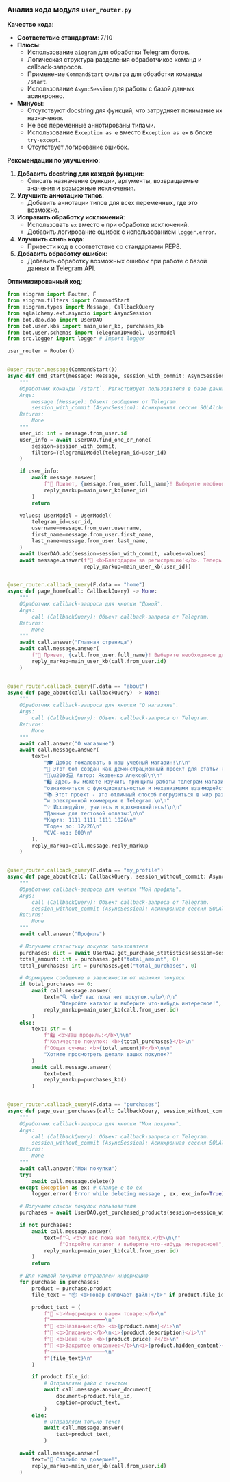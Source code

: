 ### **Анализ кода модуля `user_router.py`**

**Качество кода**:
- **Соответствие стандартам**: 7/10
- **Плюсы**:
  - Использование `aiogram` для обработки Telegram ботов.
  - Логическая структура разделения обработчиков команд и callback-запросов.
  - Применение `CommandStart` фильтра для обработки команды `/start`.
  - Использование `AsyncSession` для работы с базой данных асинхронно.
- **Минусы**:
  - Отсутствуют docstring для функций, что затрудняет понимание их назначения.
  - Не все переменные аннотированы типами.
  - Использование `Exception as e` вместо `Exception as ex` в блоке `try-except`.
  - Отсутствует логирование ошибок.

**Рекомендации по улучшению**:

1.  **Добавить docstring для каждой функции**:
    - Описать назначение функции, аргументы, возвращаемые значения и возможные исключения.
2.  **Улучшить аннотацию типов**:
    - Добавить аннотации типов для всех переменных, где это возможно.
3.  **Исправить обработку исключений**:
    - Использовать `ex` вместо `e` при обработке исключений.
    - Добавить логирование ошибок с использованием `logger.error`.
4.  **Улучшить стиль кода**:
    - Привести код в соответствие со стандартами PEP8.
5.  **Добавить обработку ошибок**:
    - Добавить обработку возможных ошибок при работе с базой данных и Telegram API.

**Оптимизированный код**:

```python
from aiogram import Router, F
from aiogram.filters import CommandStart
from aiogram.types import Message, CallbackQuery
from sqlalchemy.ext.asyncio import AsyncSession
from bot.dao.dao import UserDAO
from bot.user.kbs import main_user_kb, purchases_kb
from bot.user.schemas import TelegramIDModel, UserModel
from src.logger import logger # Import logger

user_router = Router()


@user_router.message(CommandStart())
async def cmd_start(message: Message, session_with_commit: AsyncSession) -> None:
    """
    Обработчик команды `/start`. Регистрирует пользователя в базе данных, если его там нет.
    Args:
        message (Message): Объект сообщения от Telegram.
        session_with_commit (AsyncSession): Асинхронная сессия SQLAlchemy для работы с базой данных.
    Returns:
        None
    """
    user_id: int = message.from_user.id
    user_info = await UserDAO.find_one_or_none(
        session=session_with_commit,
        filters=TelegramIDModel(telegram_id=user_id)
    )

    if user_info:
        await message.answer(
            f"👋 Привет, {message.from_user.full_name}! Выберите необходимое действие",
            reply_markup=main_user_kb(user_id)
        )
        return

    values: UserModel = UserModel(
        telegram_id=user_id,
        username=message.from_user.username,
        first_name=message.from_user.first_name,
        last_name=message.from_user.last_name,
    )
    await UserDAO.add(session=session_with_commit, values=values)
    await message.answer(f"🎉 <b>Благодарим за регистрацию!</b>. Теперь выберите необходимое действие.",
                         reply_markup=main_user_kb(user_id))


@user_router.callback_query(F.data == "home")
async def page_home(call: CallbackQuery) -> None:
    """
    Обработчик callback-запроса для кнопки "Домой".
    Args:
        call (CallbackQuery): Объект callback-запроса от Telegram.
    Returns:
        None
    """
    await call.answer("Главная страница")
    await call.message.answer(
        f"👋 Привет, {call.from_user.full_name}! Выберите необходимое действие",
        reply_markup=main_user_kb(call.from_user.id)
    )


@user_router.callback_query(F.data == "about")
async def page_about(call: CallbackQuery) -> None:
    """
    Обработчик callback-запроса для кнопки "О магазине".
    Args:
        call (CallbackQuery): Объект callback-запроса от Telegram.
    Returns:
        None
    """
    await call.answer("О магазине")
    await call.message.answer(
        text=(
            "🎓 Добро пожаловать в наш учебный магазин!\n\n"
            "🚀 Этот бот создан как демонстрационный проект для статьи на Хабре.\n\n"
            "👨\u200d💻 Автор: Яковенко Алексей\n\n"
            "🛍️ Здесь вы можете изучить принципы работы телеграм-магазина, "
            "ознакомиться с функциональностью и механизмами взаимодействия с пользователем.\n\n"
            "📚 Этот проект - это отличный способ погрузиться в мир разработки ботов "
            "и электронной коммерции в Telegram.\n\n"
            "💡 Исследуйте, учитесь и вдохновляйтесь!\n\n"
            "Данные для тестовой оплаты:\n\n"
            "Карта: 1111 1111 1111 1026\n"
            "Годен до: 12/26\n"
            "CVC-код: 000\n"
        ),
        reply_markup=call.message.reply_markup
    )


@user_router.callback_query(F.data == "my_profile")
async def page_about(call: CallbackQuery, session_without_commit: AsyncSession) -> None:
    """
    Обработчик callback-запроса для кнопки "Мой профиль".
    Args:
        call (CallbackQuery): Объект callback-запроса от Telegram.
        session_without_commit (AsyncSession): Асинхронная сессия SQLAlchemy для работы с базой данных.
    Returns:
        None
    """
    await call.answer("Профиль")

    # Получаем статистику покупок пользователя
    purchases: dict = await UserDAO.get_purchase_statistics(session=session_without_commit, telegram_id=call.from_user.id)
    total_amount: int = purchases.get("total_amount", 0)
    total_purchases: int = purchases.get("total_purchases", 0)

    # Формируем сообщение в зависимости от наличия покупок
    if total_purchases == 0:
        await call.message.answer(
            text="🔍 <b>У вас пока нет покупок.</b>\n\n"
                 "Откройте каталог и выберите что-нибудь интересное!",
            reply_markup=main_user_kb(call.from_user.id)
        )
    else:
        text: str = (
            f"🛍 <b>Ваш профиль:</b>\n\n"
            f"Количество покупок: <b>{total_purchases}</b>\n"
            f"Общая сумма: <b>{total_amount}₽</b>\n\n"
            "Хотите просмотреть детали ваших покупок?"
        )
        await call.message.answer(
            text=text,
            reply_markup=purchases_kb()
        )


@user_router.callback_query(F.data == "purchases")
async def page_user_purchases(call: CallbackQuery, session_without_commit: AsyncSession) -> None:
    """
    Обработчик callback-запроса для кнопки "Мои покупки".
    Args:
        call (CallbackQuery): Объект callback-запроса от Telegram.
        session_without_commit (AsyncSession): Асинхронная сессия SQLAlchemy для работы с базой данных.
    Returns:
        None
    """
    await call.answer("Мои покупки")
    try:
        await call.message.delete()
    except Exception as ex: # Change e to ex
        logger.error('Error while deleting message', ex, exc_info=True) # Add logging

    # Получаем список покупок пользователя
    purchases = await UserDAO.get_purchased_products(session=session_without_commit, telegram_id=call.from_user.id)

    if not purchases:
        await call.message.answer(
            text=f"🔍 <b>У вас пока нет покупок.</b>\n\n"
                 f"Откройте каталог и выберите что-нибудь интересное!",
            reply_markup=main_user_kb(call.from_user.id)
        )
        return

    # Для каждой покупки отправляем информацию
    for purchase in purchases:
        product = purchase.product
        file_text = "📦 <b>Товар включает файл:</b>" if product.file_id else "📄 <b>Товар не включает файлы:</b>"

        product_text = (
            f"🛒 <b>Информация о вашем товаре:</b>\n"
            f"━━━━━━━━━━━━━━━━━━\n"
            f"🔹 <b>Название:</b> <i>{product.name}</i>\n"
            f"🔹 <b>Описание:</b>\n<i>{product.description}</i>\n"
            f"🔹 <b>Цена:</b> <b>{product.price} ₽</b>\n"
            f"🔹 <b>Закрытое описание:</b>\n<i>{product.hidden_content}</i>\n"
            f"━━━━━━━━━━━━━━━━━━\n"
            f"{file_text}\n"
        )

        if product.file_id:
            # Отправляем файл с текстом
            await call.message.answer_document(
                document=product.file_id,
                caption=product_text,
            )
        else:
            # Отправляем только текст
            await call.message.answer(
                text=product_text,
            )

    await call.message.answer(
        text="🙏 Спасибо за доверие!",
        reply_markup=main_user_kb(call.from_user.id)
    )